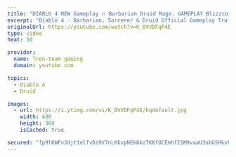 ```yaml
---
title: "DIABLO 4 NEW Gameplay 🔥 Barbarian Druid Mage. GAMEPLAY Blizzcon 2019"
excerpt: "Diablo 4 - Barbarian, Sorcerer & Druid Official Gameplay Trailer | Blizzcon 2019 Watch the first gameplay reveal of Diablo 4's three confirmed classes: The ..."
originalUrl: https://youtube.com/watch?v=K_8VVDFqP4E
type: video
heat: 50

provider:
  name: Tren-team gaming
  domain: youtube.com

topics:
  - Diablo 4
  - Druid

images:
  - url: https://i.ytimg.com/vi/K_8VVDFqP4E/hqdefault.jpg
    width: 480
    height: 360
    isCached: true

secured: "fp9lKWFvJdjt1elfvDi9Y7nLKkvpNEk6kzTKKfOCEmhfISM9vaaU3obG5Hkvk8tiKKFxKeydC92JGjCbfgS4OLhR6RXWYwYzAONmgmC4Hnx0D2NL2/tZQ8qeOuW5ylJsq6cbS1LOX14pW3vwMOBGm/x+aqmro8cD+nNyJBB/E673yzzKKOFDuJOUBXwZqQrMeH/uFH20NKZmHiX8+dTuCWJwUfXTCxdWBJG0uUuy3L2zvlxM/aMvIsOZRTlSq2omZ8Ry1Sm+I+Dgu6HaosLhfgAnlhQ0uX7e46lj1fSSTrsxO2CunXl5wQn98he4tnbg9zB8N2yUPmVYbEYvvfmGEMeqU2m3jLaG5wTMkRBlmSuRsuA35o8qiOOSjjEW58VvobemIRg7IEl9g3CdbRKSRg==;ydJVkECGvZ7tIPEEOJmtwQ=="
---
```


